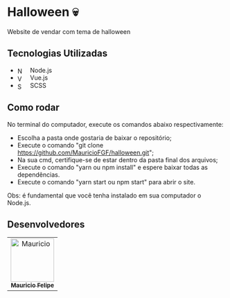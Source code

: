 # Halloween 💀

Website de vendar com tema de halloween

## Tecnologias Utilizadas
- <img align="center" alt="NodeJS" width="15px" style="padding-right:10px;" src="https://cdn.jsdelivr.net/gh/devicons/devicon/icons/nodejs/nodejs-original.svg" /> Node.js
- <img align="center" alt="Vue" width="15px" style="padding-right:10px;" src="https://user-images.githubusercontent.com/52111341/236700567-b91a6fed-cbc1-411c-b0cf-89c7fa7caf09.svg" /> Vue.js
- <img align="center" alt="SASS" width="15px" style="padding-right:10px;" src="https://cdn.jsdelivr.net/gh/devicons/devicon/icons/sass/sass-original.svg" /> SCSS

## Como rodar
No terminal do computador, execute os comandos  abaixo respectivamente:
- Escolha a pasta onde gostaria de baixar o repositório;
- Execute o comando "git clone https://github.com/MauricioFGF/halloween.git";
- Na sua cmd, certifique-se de estar dentro da pasta final dos arquivos;
- Execute o comando "yarn ou npm install" e espere baixar todas as dependências.
- Execute o comando "yarn start ou npm start" para abrir o site.

Obs: é fundamental que você tenha instalado em sua computador o Node.js.

## Desenvolvedores

<table>
  <tr>
     <td align="center"><a href="https://github.com/MauricioFGF"><img src="https://i.imgur.com/crcg9Sz.jpeg" width="100px;" alt="Mauricio"/><br /><sub><b>Mauricio Felipe</b></sub></a><br/>  
  </tr>
</table>
